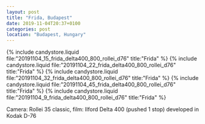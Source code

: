 ```yaml
---
layout: post
title: "Frida, Budapest"
date: 2019-11-04T20:37+0100
categories: post
location: "Budapest, Hungary"
---
```


{% include candystore.liquid file:"20191104_15_frida_delta400_800_rollei_d76" title:"Frida" %}
{% include candystore.liquid file:"20191104_22_frida_delta400_800_rollei_d76" title:"Frida" %}
{% include candystore.liquid file:"20191104_32_frida_delta400_800_rollei_d76" title:"Frida" %}
{% include candystore.liquid file:"20191104_45_frida_delta400_800_rollei_d76" title:"Frida" %}
{% include candystore.liquid file:"20191104_9_frida_delta400_800_rollei_d76" title:"Frida" %}

Camera: Rollei 35 classic, film: Ilford Delta 400 (pushed 1 stop) developed in Kodak D-76

